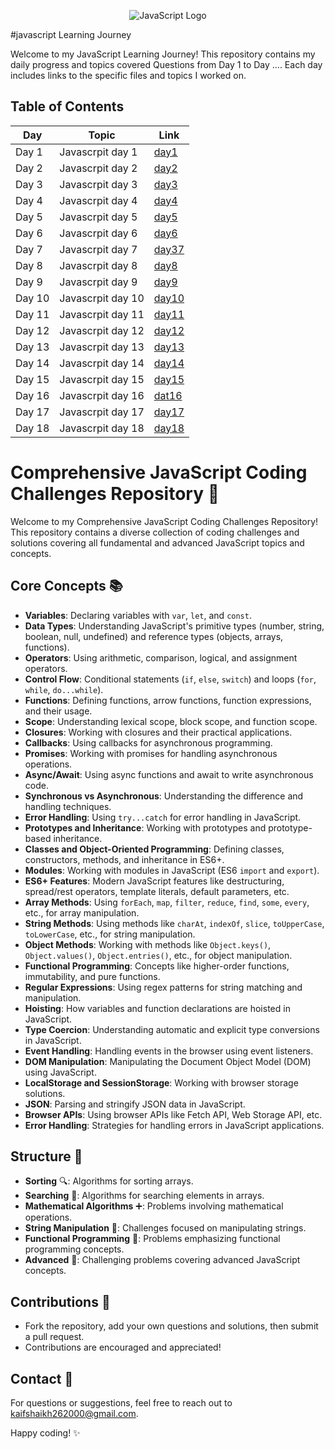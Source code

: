 <p align="center">
  <img src="https://upload.wikimedia.org/wikipedia/commons/thumb/9/99/Unofficial_JavaScript_logo_2.svg/64px-Unofficial_JavaScript_logo_2.svg.png" alt="JavaScript Logo">
</p>
#javascript Learning Journey

Welcome to my JavaScript Learning Journey! This repository contains my daily progress and topics covered  Questions from Day 1 to Day .... Each day includes links to the specific files and topics I worked on.

## Table of Contents

| Day  | Topic                              | Link                                                                                          |
|------|------------------------------------|-----------------------------------------------------------------------------------------------|
| Day 1| Javascrpit day 1              | [day1 ](https://github.com/kaif21-cmd/JS_/tree/main/DAY1.JS)                     |
| Day 2| Javascrpit day 2         | [day2](https://github.com/kaif21-cmd/JS_/tree/main/DAY2.JS)               |
| Day 3| Javascrpit day 3              | [day3](https://github.com/kaif21-cmd/JS_/tree/main/DAY3.JS)                 |
| Day 4|  Javascrpit day 4              | [day4](https://github.com/kaif21-cmd/JS_/tree/main/DAY4.JS)                   |
| Day 5|  Javascrpit day 5                  | [day5](https://github.com/kaif21-cmd/JS_/tree/main/DAY5.JS)                       |
| Day 6| Javascrpit day 6            | [day6](https://github.com/kaif21-cmd/JS_/tree/main/DAY6.JS)           |
| Day 7| Javascrpit day 7                      | [day37](https://github.com/kaif21-cmd/JS_/tree/main/DAY7.JS)                             |
| Day 8| Javascrpit day 8                   | [day8](https://github.com/kaif21-cmd/JS_/blob/main/Methord.js)                                             |
| Day 9| Javascrpit day 9                  | [day9](https://github.com/kaifshaikh262000/react-learning/blob/main/day9/lifting-state-up.md)                     |
| Day 10| Javascrpit day 10       | [day10](https://github.com/kaif21-cmd/JS_/tree/main/DAY10.JS)   |
| Day 11| Javascrpit day 11               | [day11](https://github.com/kaif21-cmd/JS_/blob/main/DAY12.js/Day12.MD)                   |
| Day 12| Javascrpit day 12                      | [day12](https://github.com/kaifshaikh262000/react-learning/blob/main/day12/react-router.md)                             |
| Day 13| Javascrpit day 13                   | [day13](https://github.com/kaif21-cmd/JS_/blob/main/Day13/Day13.md)                         |
| Day 14| Javascrpit day 14                           | [day14](https://github.com/kaif21-cmd/JS_/blob/main/Day14/Day14.md)                                       |
| Day 15| Javascrpit day 15                  | [day15](https://github.com/kaif21-cmd/JS_/blob/main/Day15/Day15.md)                       |
| Day 16| Javascrpit day 16                | [dat16](https://github.com/kaif21-cmd/JS_/blob/main/Day16/Day16.md)                     |
| Day 17| Javascrpit day 17                     | [day17](https://github.com/kaif21-cmd/JS_/blob/main/comparison.js)                             |
| Day 18| Javascrpit day 18                     | [day18](https://github.com/kaif21-cmd/JS_/blob/main/day18/day18.md)                             |



# Comprehensive JavaScript Coding Challenges Repository 🚀

Welcome to my Comprehensive JavaScript Coding Challenges Repository! This repository contains a diverse collection of coding challenges and solutions covering all fundamental and advanced JavaScript topics and concepts.

## Core Concepts 📚

- **Variables**: Declaring variables with `var`, `let`, and `const`.
- **Data Types**: Understanding JavaScript's primitive types (number, string, boolean, null, undefined) and reference types (objects, arrays, functions).
- **Operators**: Using arithmetic, comparison, logical, and assignment operators.
- **Control Flow**: Conditional statements (`if`, `else`, `switch`) and loops (`for`, `while`, `do...while`).
- **Functions**: Defining functions, arrow functions, function expressions, and their usage.
- **Scope**: Understanding lexical scope, block scope, and function scope.
- **Closures**: Working with closures and their practical applications.
- **Callbacks**: Using callbacks for asynchronous programming.
- **Promises**: Working with promises for handling asynchronous operations.
- **Async/Await**: Using async functions and await to write asynchronous code.
- **Synchronous vs Asynchronous**: Understanding the difference and handling techniques.
- **Error Handling**: Using `try...catch` for error handling in JavaScript.
- **Prototypes and Inheritance**: Working with prototypes and prototype-based inheritance.
- **Classes and Object-Oriented Programming**: Defining classes, constructors, methods, and inheritance in ES6+.
- **Modules**: Working with modules in JavaScript (ES6 `import` and `export`).
- **ES6+ Features**: Modern JavaScript features like destructuring, spread/rest operators, template literals, default parameters, etc.
- **Array Methods**: Using `forEach`, `map`, `filter`, `reduce`, `find`, `some`, `every`, etc., for array manipulation.
- **String Methods**: Using methods like `charAt`, `indexOf`, `slice`, `toUpperCase`, `toLowerCase`, etc., for string manipulation.
- **Object Methods**: Working with methods like `Object.keys()`, `Object.values()`, `Object.entries()`, etc., for object manipulation.
- **Functional Programming**: Concepts like higher-order functions, immutability, and pure functions.
- **Regular Expressions**: Using regex patterns for string matching and manipulation.
- **Hoisting**: How variables and function declarations are hoisted in JavaScript.
- **Type Coercion**: Understanding automatic and explicit type conversions in JavaScript.
- **Event Handling**: Handling events in the browser using event listeners.
- **DOM Manipulation**: Manipulating the Document Object Model (DOM) using JavaScript.
- **LocalStorage and SessionStorage**: Working with browser storage solutions.
- **JSON**: Parsing and stringify JSON data in JavaScript.
- **Browser APIs**: Using browser APIs like Fetch API, Web Storage API, etc.
- **Error Handling**: Strategies for handling errors in JavaScript applications.

## Structure 📂

- **Sorting** 🔍: Algorithms for sorting arrays.
- **Searching** 🔎: Algorithms for searching elements in arrays.
- **Mathematical Algorithms** ➕: Problems involving mathematical operations.
- **String Manipulation** 🔡: Challenges focused on manipulating strings.
- **Functional Programming** 🎯: Problems emphasizing functional programming concepts.
- **Advanced** 🌟: Challenging problems covering advanced JavaScript concepts.

## Contributions 🌟

- Fork the repository, add your own questions and solutions, then submit a pull request.
- Contributions are encouraged and appreciated!

## Contact 📧

For questions or suggestions, feel free to reach out to [kaifshaikh262000@gmail.com](mailto:kaifshaikh262000@gmail.com).

Happy coding! ✨
